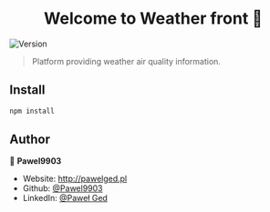 <h1 align="center">Welcome to Weather front 👋</h1>
<p>
  <img alt="Version" src="https://img.shields.io/badge/version-0.1.0-blue.svg?cacheSeconds=2592000" />
</p>

> Platform providing weather air quality information.

## Install

```sh
npm install
```

## Author

👤 **Pawel9903**

* Website: http://pawelged.pl
* Github: [@Pawel9903](https://github.com/Pawel9903)
* LinkedIn: [@Paweł Ged](https://linkedin.com/in/paweł-ged-26038a15a/)

